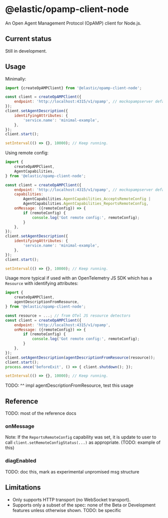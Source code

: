 # @elastic/opamp-client-node

An Open Agent Management Protocol (OpAMP) client for Node.js.


## Current status

Still in development.


## Usage

Minimally:

```js
import {createOpAMPClient} from '@elastic/opamp-client-node';

const client = createOpAMPClient({
    endpoint: 'http://localhost:4315/v1/opamp', // mockopampserver default endpoint
});
client.setAgentDescription({
    identifyingAttributes: {
        'service.name': 'minimal-example',
    },
});
client.start();

setInterval(() => {}, 10000); // Keep running.
```

Using remote config:

```js
import {
    createOpAMPClient,
    AgentCapabilities,
} from '@elastic/opamp-client-node';

const client = createOpAMPClient({
    endpoint: 'http://localhost:4315/v1/opamp', // mockopampserver default endpoint
    capabilities:
        AgentCapabilities.AgentCapabilities_AcceptsRemoteConfig |
        AgentCapabilities.AgentCapabilities_ReportsRemoteConfig,
    onMessage: ({remoteConfig}) => {
        if (remoteConfig) {
            console.log('Got remote config:', remoteConfig);
        }
    },
});
client.setAgentDescription({
    identifyingAttributes: {
        'service.name': 'minimal-example',
    },
});
client.start();

setInterval(() => {}, 10000); // Keep running.
```

Usage more typical if used with an OpenTelemetry JS SDK which has a `Resource` with identifying attributes:

```js
import {
    createOpAMPClient,
    agentDescriptionFromResource,
} from '@elastic/opamp-client-node';

const resource = ...; // from OTel JS resource detectors
const client = createOpAMPClient({
    endpoint: 'http://localhost:4315/v1/opamp',
    onMessage: ({remoteConfig}) => {
        if (remoteConfig) {
            console.log('Got remote config:', remoteConfig);
        }
    },
});
client.setAgentDescription(agentDescriptionFromResource(resource));
client.start();
process.once('beforeExit', () => { client.shutdown(); });

setInterval(() => {}, 10000); // Keep running.
```

TODO: ^^ impl agentDescriptionFromResource, test this usage


## Reference

TODO: most of the reference docs


### onMessage

Note: If the `ReportsRemoteConfig` capability was set, it is update to user
to call `client.setRemoteConfigStatus(...)` as appropriate.
(TODO: example of this)

### diagEnabled

TODO: doc this, mark as experimental unpromised msg structure

## Limitations

- Only supports HTTP transport (no WebSocket transport).
- Supports only a subset of the spec: none of the Beta or Development features
  unless otherwise shown.
  TODO: be specific
